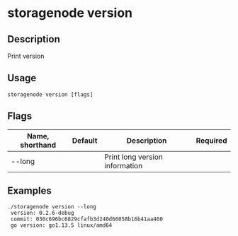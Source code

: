 # storagenode version

## Description

Print version

## Usage
```
storagenode version [flags]
```

## Flags

| Name, shorthand| Default   | Description | Required                                                                  |
| --------------- | ----   | -------- | --------------------- 
| --long  |  | Print long version information |

## Examples

```
./storagenode version --long
 version: 0.2.6-debug
 commit: 030c696bc6829cfafb3d240d66058b16b41aa460
 go version: go1.13.5 linux/amd64 
```
